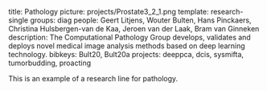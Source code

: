 title: Pathology
picture: projects/Prostate3_2_1.png
template: research-single
groups: diag
people: Geert Litjens, Wouter Bulten, Hans Pinckaers, Christina Hulsbergen-van de Kaa, Jeroen van der Laak, Bram van Ginneken
description: The Computational Pathology Group develops, validates and deploys novel medical image analysis methods based on deep learning technology.
bibkeys: Bult20, Bult20a
projects: deeppca, dcis, sysmifta, tumorbudding, proacting

This is an example of a research line for pathology.